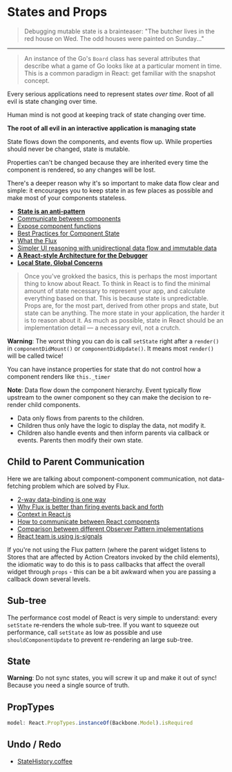 # States and Props

> Debugging mutable state is a brainteaser: "The butcher lives in the red house on Wed. The odd houses were painted on Sunday..."

---

> An instance of the Go's `Board` class has several attributes that describe what a game of Go looks like at a particular moment in time. This is a common paradigm in React: get familiar with the snapshot concept.

Every serious applications need to represent states *over time*. Root of all evil is state changing over time.

Human mind is not good at keeping track of state changing over time.

**The root of all evil in an interactive application is managing state**

State flows down the components, and events flow up. While properties should never be changed, state is mutable.

Properties can't be changed because they are inherited every time the component is rendered, so any changes will be lost.

There's a deeper reason why it's so important to make data flow clear and simple: it encourages you to keep state in as few places as possible and make most of your components stateless.

* [**State is an anti-pattern**](http://www.reddit.com/r/reactjs/comments/3bjdoe/state_is_an_antipattern/)
* [Communicate between components](http://facebook.github.io/react/tips/communicate-between-components.html)
* [Expose component functions](http://facebook.github.io/react/tips/expose-component-functions.html)
* [Best Practices for Component State](http://brewhouse.io/blog/2015/03/24/best-practices-for-component-state-in-reactjs.html)
* [What the Flux](https://ochronus.com/react-what-the-flux/)
* [Simpler UI reasoning with unidirectional data flow and immutable data](http://omniscientjs.github.io/guides/01-simpler-ui-reasoning-with-unidirectional/)
* [**A React-style Architecture for the Debugger**](https://www.youtube.com/watch?v=Isxar7y7eMU)
* [**Local State, Global Concerns**](http://blog.circleci.com/local-state-global-concerns/)

> Once you've grokked the basics, this is perhaps the most important thing to know about React. To think in React is to find the minimal amount of state necessary to represent your app, and calculate everything based on that. This is because state is unpredictable. Props are, for the most part, derived from other props and state, but state can be anything. The more state in your application, the harder it is to reason about it. As much as possible, state in React should be an implementation detail — a necessary evil, not a crutch.

**Warning**: The worst thing you can do is call `setState` right after a `render()` in `componentDidMount()` or `componentDidUpdate()`. It means most `render()` will be called twice!

You can have instance properties for state that do not control how a component renders like `this._timer`

**Note**: Data flow down the component hierarchy. Event typically flow upstream to the owner component so they can make the decision to re-render child components.

* Data only flows from parents to the children.
* Children thus only have the logic to display the data, not modify it.
* Children also handle events and then inform parents via callback or events. Parents then modify their own state.

## Child to Parent Communication

Here we are talking about component-component communication, not data-fetching problem which are solved by Flux.

* [2-way data-binding is one way](http://voidcanvas.com/react-tutorial-two-way-data-binding/)
* [Why Flux is better than firing events back and forth](http://www.code-experience.com/avoiding-event-chains-in-single-page-applications/)
* [Context in React.js](https://www.tildedave.com/2014/11/15/introduction-to-contexts-in-react-js.html)
* [How to communicate between React components](http://ctheu.com/2015/02/12/how-to-communicate-between-react-components/)
* [Comparison between different Observer Pattern implementations](https://github.com/millermedeiros/js-signals/wiki/Comparison-between-different-Observer-Pattern-implementations)
* [React team is using js-signals](http://millermedeiros.github.io/js-signals/)

If you're not using the Flux pattern (where the parent widget listens to Stores that are affected by Action Creators invoked by the child elements), the idiomatic way to do this is to pass callbacks that affect the overall widget through `props` - this can be a bit awkward when you are passing a callback down several levels.

## Sub-tree

The performance cost model of React is very simple to understand: every `setState` re-renders the whole sub-tree. If you want to squeeze out performance, call `setState` as low as possible and use `shouldComponentUpdate` to prevent re-rendering an large sub-tree.

## State

**Warning**: Do not sync states, you will screw it up and make it out of sync! Because you need a single source of truth.

## PropTypes

```javascript
model: React.PropTypes.instanceOf(Backbone.Model).isRequired
```

## Undo / Redo

* [StateHistory.coffee](https://github.com/jjt/TwiStrug/blob/697dfe756cf40e551ea6ebe1c8e69a587c8de595/src/libs/StateHistory.coffee)